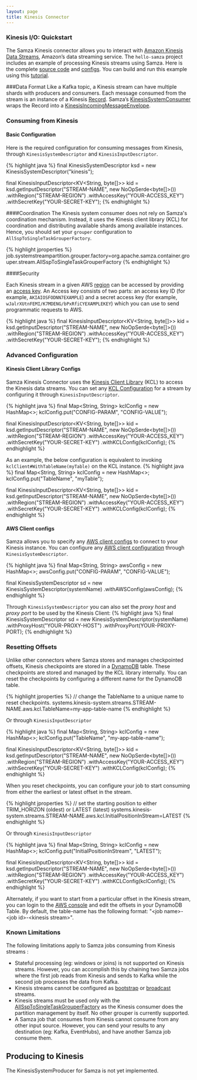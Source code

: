 ```yaml
---
layout: page
title: Kinesis Connector
---
```

<!--
   Licensed to the Apache Software Foundation (ASF) under one or more
   contributor license agreements.  See the NOTICE file distributed with
   this work for additional information regarding copyright ownership.
   The ASF licenses this file to You under the Apache License, Version 2.0
   (the "License"); you may not use this file except in compliance with
   the License.  You may obtain a copy of the License at

       http://www.apache.org/licenses/LICENSE-2.0

   Unless required by applicable law or agreed to in writing, software
   distributed under the License is distributed on an "AS IS" BASIS,
   WITHOUT WARRANTIES OR CONDITIONS OF ANY KIND, either express or implied.
   See the License for the specific language governing permissions and
   limitations under the License.
-->

### Kinesis I/O: Quickstart

The Samza Kinesis connector allows you to interact with [Amazon Kinesis Data Streams](https://aws.amazon.com/kinesis/data-streams),
Amazon’s data streaming service. The `hello-samza` project includes an example of processing Kinesis streams using Samza. Here is the complete [source code](https://github.com/apache/samza-hello-samza/blob/master/src/main/java/samza/examples/kinesis/KinesisHelloSamza.java) and [configs](https://github.com/apache/samza-hello-samza/blob/master/src/main/config/kinesis-hello-samza.properties).
You can build and run this example using this [tutorial](https://github.com/apache/samza-hello-samza#hello-samza).


###Data Format
Like a Kafka topic, a Kinesis stream can have multiple shards with producers and consumers.
Each message consumed from the stream is an instance of a Kinesis [Record](http://docs.aws.amazon.com/goto/WebAPI/kinesis-2013-12-02/Record).
Samza’s [KinesisSystemConsumer](https://github.com/apache/samza/blob/master/samza-aws/src/main/java/org/apache/samza/system/kinesis/consumer/KinesisSystemConsumer.java)
wraps the Record into a [KinesisIncomingMessageEnvelope](https://github.com/apache/samza/blob/master/samza-aws/src/main/java/org/apache/samza/system/kinesis/consumer/KinesisIncomingMessageEnvelope.java).

### Consuming from Kinesis

#### Basic Configuration

Here is the required configuration for consuming messages from Kinesis, through `KinesisSystemDescriptor` and `KinesisInputDescriptor`. 

{% highlight java %}
final KinesisSystemDescriptor ksd = new KinesisSystemDescriptor("kinesis");
    
final KinesisInputDescriptor<KV<String, byte[]>> kid = 
    ksd.getInputDescriptor("STREAM-NAME", new NoOpSerde<byte[]>())
          .withRegion("STREAM-REGION")
          .withAccessKey("YOUR-ACCESS_KEY")
          .withSecretKey("YOUR-SECRET-KEY");
{% endhighlight %}

####Coordination
The Kinesis system consumer does not rely on Samza's coordination mechanism. Instead, it uses the Kinesis client library (KCL) for coordination and distributing available shards among available instances. Hence, you should
set your `grouper` configuration to `AllSspToSingleTaskGrouperFactory`.

{% highlight jproperties %}
job.systemstreampartition.grouper.factory=org.apache.samza.container.grouper.stream.AllSspToSingleTaskGrouperFactory
{% endhighlight %}

####Security

Each Kinesis stream in a given AWS [region](https://docs.aws.amazon.com/AmazonRDS/latest/UserGuide/Concepts.RegionsAndAvailabilityZones.html) can be accessed by providing an [access key](https://docs.aws.amazon.com/general/latest/gr/aws-sec-cred-types.html#access-keys-and-secret-access-keys). An Access key consists of two parts: an access key ID (for example, `AKIAIOSFODNN7EXAMPLE`) and a secret access key (for example, `wJalrXUtnFEMI/K7MDENG/bPxRfiCYEXAMPLEKEY`) which you can use to send programmatic requests to AWS. 

{% highlight java %}
final KinesisInputDescriptor<KV<String, byte[]>> kid = 
    ksd.getInputDescriptor("STREAM-NAME", new NoOpSerde<byte[]>())
          .withRegion("STREAM-REGION")
          .withAccessKey("YOUR-ACCESS_KEY")
          .withSecretKey("YOUR-SECRET-KEY");
{% endhighlight %}

### Advanced Configuration

#### Kinesis Client Library Configs
Samza Kinesis Connector uses the [Kinesis Client Library](https://docs.aws.amazon.com/streams/latest/dev/developing-consumers-with-kcl.html#kinesis-record-processor-overview-kcl)
(KCL) to access the Kinesis data streams. You can set any [KCL Configuration](https://github.com/awslabs/amazon-kinesis-client/blob/master/amazon-kinesis-client-multilang/src/main/java/software/amazon/kinesis/coordinator/KinesisClientLibConfiguration.java)
for a stream by configuring it through `KinesisInputDescriptor`.

{% highlight java %}
final Map<String, String> kclConfig = new HashMap<>;
kclConfig.put("CONFIG-PARAM", "CONFIG-VALUE");

final KinesisInputDescriptor<KV<String, byte[]>> kid = 
    ksd.getInputDescriptor("STREAM-NAME", new NoOpSerde<byte[]>())
          .withRegion("STREAM-REGION")
          .withAccessKey("YOUR-ACCESS_KEY")
          .withSecretKey("YOUR-SECRET-KEY")
          .withKCLConfig(kclConfig);
{% endhighlight %}

As an example, the below configuration is equivalent to invoking `kclClient#WithTableName(myTable)` on the KCL instance.
{% highlight java %}
final Map<String, String> kclConfig = new HashMap<>;
kclConfig.put("TableName", "myTable");

final KinesisInputDescriptor<KV<String, byte[]>> kid = 
    ksd.getInputDescriptor("STREAM-NAME", new NoOpSerde<byte[]>())
          .withRegion("STREAM-REGION")
          .withAccessKey("YOUR-ACCESS_KEY")
          .withSecretKey("YOUR-SECRET-KEY")
          .withKCLConfig(kclConfig);
{% endhighlight %}

#### AWS Client configs
Samza allows you to specify any [AWS client configs](http://docs.aws.amazon.com/AWSJavaSDK/latest/javadoc/com/amazonaws/ClientConfiguration.html) to connect to your Kinesis instance.
You can configure any [AWS client configuration](http://docs.aws.amazon.com/AWSJavaSDK/latest/javadoc/com/amazonaws/ClientConfiguration.html) through `KinesisSystemDescriptor`.

{% highlight java %}
final Map<String, String> awsConfig = new HashMap<>;
awsConfig.put("CONFIG-PARAM", "CONFIG-VALUE");

final KinesisSystemDescriptor sd = new KinesisSystemDescriptor(systemName)
                                          .withAWSConfig(awsConfig);
{% endhighlight %}

Through `KinesisSystemDescriptor` you can also set the *proxy host* and *proxy port* to be used by the Kinesis Client:
{% highlight java %}
final KinesisSystemDescriptor sd = new KinesisSystemDescriptor(systemName)
                                          .withProxyHost("YOUR-PROXY-HOST")
                                          .withProxyPort(YOUR-PROXY-PORT);
{% endhighlight %}

### Resetting Offsets

Unlike other connectors where Samza stores and manages checkpointed offsets, Kinesis checkpoints are stored in a [DynamoDB](https://docs.aws.amazon.com/streams/latest/dev/kinesis-record-processor-ddb.html) table.
These checkpoints are stored and managed by the KCL library internally. You can reset the checkpoints by configuring a different name for the DynamoDB table. 

{% highlight jproperties %}
// change the TableName to a unique name to reset checkpoints.
systems.kinesis-system.streams.STREAM-NAME.aws.kcl.TableName=my-app-table-name
{% endhighlight %}

Or through `KinesisInputDescriptor`

{% highlight java %}
final Map<String, String> kclConfig = new HashMap<>;
kclConfig.put("TableName", "my-app-table-name");

final KinesisInputDescriptor<KV<String, byte[]>> kid = 
    ksd.getInputDescriptor("STREAM-NAME", new NoOpSerde<byte[]>())
          .withRegion("STREAM-REGION")
          .withAccessKey("YOUR-ACCESS_KEY")
          .withSecretKey("YOUR-SECRET-KEY")
          .withKCLConfig(kclConfig);
{% endhighlight %}


When you reset checkpoints, you can configure your job to start consuming from either the earliest or latest offset in the stream.  

{% highlight jproperties %}
// set the starting position to either TRIM_HORIZON (oldest) or LATEST (latest)
systems.kinesis-system.streams.STREAM-NAME.aws.kcl.InitialPositionInStream=LATEST
{% endhighlight %}

Or through `KinesisInputDescriptor`

{% highlight java %}
final Map<String, String> kclConfig = new HashMap<>;
kclConfig.put("InitialPositionInStream", "LATEST");

final KinesisInputDescriptor<KV<String, byte[]>> kid = 
    ksd.getInputDescriptor("STREAM-NAME", new NoOpSerde<byte[]>())
          .withRegion("STREAM-REGION")
          .withAccessKey("YOUR-ACCESS_KEY")
          .withSecretKey("YOUR-SECRET-KEY")
          .withKCLConfig(kclConfig);
{% endhighlight %}

Alternately, if you want to start from a particular offset in the Kinesis stream, you can login to the [AWS console](https://docs.aws.amazon.com/amazondynamodb/latest/developerguide/ConsoleDynamoDB.html) and edit the offsets in your DynamoDB Table.
By default, the table-name has the following format: "\<job name\>-\<job id\>-\<kinesis stream\>".

### Known Limitations

The following limitations apply to Samza jobs consuming from Kinesis streams :

- Stateful processing (eg: windows or joins) is not supported on Kinesis streams. However, you can accomplish this by
chaining two Samza jobs where the first job reads from Kinesis and sends to Kafka while the second job processes the
data from Kafka.
- Kinesis streams cannot be configured as [bootstrap](https://samza.apache.org/learn/documentation/latest/container/streams.html)
or [broadcast](https://samza.apache.org/learn/documentation/latest/container/samza-container.html) streams.
- Kinesis streams must be used only with the [AllSspToSingleTaskGrouperFactory](https://github.com/apache/samza/blob/master/samza-core/src/main/java/org/apache/samza/container/grouper/stream/AllSspToSingleTaskGrouperFactory.java)
as the Kinesis consumer does the partition management by itself. No other grouper is currently supported.
- A Samza job that consumes from Kinesis cannot consume from any other input source. However, you can send your results
to any destination (eg: Kafka, EventHubs), and have another Samza job consume them.

## Producing to Kinesis

The KinesisSystemProducer for Samza is not yet implemented.

